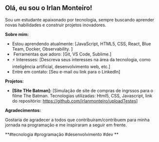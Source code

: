 ##  Olá, eu sou o Irlan Monteiro!

Sou um estudante apaixonado por tecnologia, sempre buscando aprender novas habilidades e construir projetos inovadores. 

**Sobre mim:**

*  Estou aprendendo atualmente: [JavaScript, HTML5, CSS, React, Blue Team, Docker, Observability. ]
* ️ Ferramentas que adoro: [Git, VS Code, Sublime.]
* ⚡ Interesses: [Descreva seus interesses na área da tecnologia, como inteligência artificial, desenvolvimento web, etc.]
*  Entre em contato: [Seu e-mail ou link para o LinkedIn]

**Projetos:**

* **[Site THe Batman]:** [Simulação de site de compras de ingrssos para o filme The Batman. Tecnologias utilizadas: Html5, CSS, Javascript,  link do repositório: https://github.com/irlanmonteiro/uploadTestes]

**Agradecimentos:**

Gostaria de agradecer a todos que contribuíram/contribuem para minha jornada na programação e me inspiraram a seguir em frente.

**#tecnologia #programação #desenvolvimento #dev **
<!---
irlanmonteiro/irlanmonteiro is a repository ✨ special ✨ because I'm willing to learn and pass knowledge on. `README.md` (this file) appears in your GitHub profile.
You can click the Preview link to see your changes.
--->
